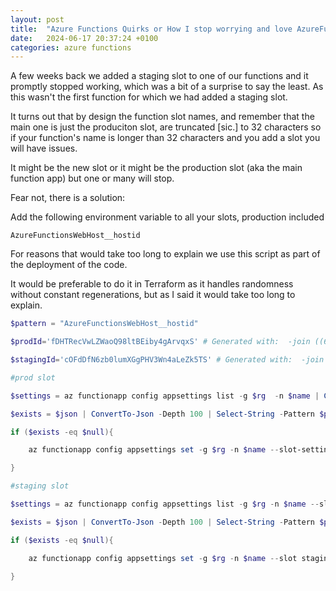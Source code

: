 ```yaml
---
layout: post
title:  "Azure Functions Quirks or How I stop worrying and love AzureFunctionsWebHost__hostid"
date:   2024-06-17 20:37:24 +0100
categories: azure functions 
---
```


A few weeks back we added a staging slot to one of our functions and it promptly stopped working, which was a bit of a surprise to say the least. As this wasn't the first function for which we had added a staging slot.

It turns out that by design the function slot names, and remember that the main one is just the produciton slot, are truncated [sic.] to 32 characters so if your function's name is longer than 32 characters and you add a slot you will have issues.

It might be the new slot or it might be the production slot (aka the main function app) but one or many will stop.

Fear not, there is a solution:

Add the following environment variable to all your slots, production included

```
AzureFunctionsWebHost__hostid
```

For reasons that would take too long to explain we use this script as part of the deployment of the code. 

It would be preferable to do it in Terraform as it handles randomness without constant regenerations, but as I said it would take too long to explain.

```powershell
$pattern = "AzureFunctionsWebHost__hostid"

$prodId='fDHTRecVwLZWaoQ98ltBEiby4gArvqxS' # Generated with:  -join ((65..90) + (97..122) + (48..57) | Get-Random -Count 32 | ForEach-Object {[char]$_})

$stagingId='cOFdDfN6zb0lumXGgPHV3Wn4aLeZk5TS' # Generated with:  -join ((65..90) + (97..122) + (48..57) | Get-Random -Count 32 | ForEach-Object {[char]$_})

#prod slot

$settings = az functionapp config appsettings list -g $rg  -n $name | ConvertFrom-Json

$exists = $json | ConvertTo-Json -Depth 100 | Select-String -Pattern $pattern

if ($exists -eq $null){

    az functionapp config appsettings set -g $rg -n $name --slot-settings "AzureFunctionsWebHost__hostid=$prodId"

}

#staging slot

$settings = az functionapp config appsettings list -g $rg -n $name --slot staging | ConvertFrom-Json

$exists = $json | ConvertTo-Json -Depth 100 | Select-String -Pattern $pattern

if ($exists -eq $null){

    az functionapp config appsettings set -g $rg -n $name --slot staging --slot-settings "AzureFunctionsWebHost__hostid=$stagingId"

}
```
